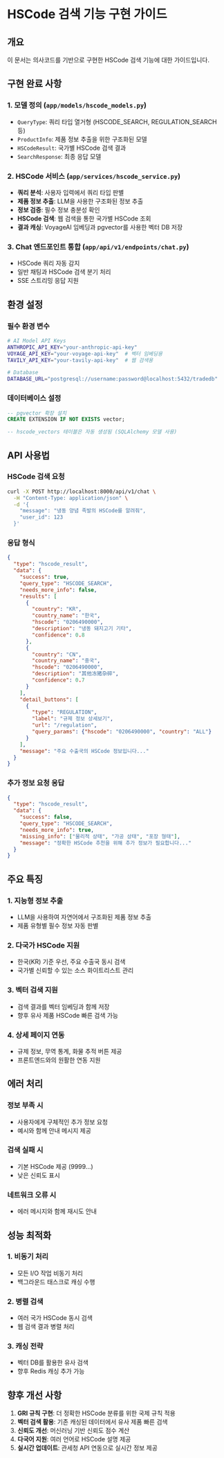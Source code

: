 # HSCode 검색 기능 구현 가이드

## 개요

이 문서는 의사코드를 기반으로 구현한 HSCode 검색 기능에 대한 가이드입니다.

## 구현 완료 사항

### 1. 모델 정의 (`app/models/hscode_models.py`)
- `QueryType`: 쿼리 타입 열거형 (HSCODE_SEARCH, REGULATION_SEARCH 등)
- `ProductInfo`: 제품 정보 추출을 위한 구조화된 모델
- `HSCodeResult`: 국가별 HSCode 검색 결과
- `SearchResponse`: 최종 응답 모델

### 2. HSCode 서비스 (`app/services/hscode_service.py`)
- **쿼리 분석**: 사용자 입력에서 쿼리 타입 판별
- **제품 정보 추출**: LLM을 사용한 구조화된 정보 추출
- **정보 검증**: 필수 정보 충분성 확인
- **HSCode 검색**: 웹 검색을 통한 국가별 HSCode 조회
- **결과 캐싱**: VoyageAI 임베딩과 pgvector를 사용한 벡터 DB 저장

### 3. Chat 엔드포인트 통합 (`app/api/v1/endpoints/chat.py`)
- HSCode 쿼리 자동 감지
- 일반 채팅과 HSCode 검색 분기 처리
- SSE 스트리밍 응답 지원

## 환경 설정

### 필수 환경 변수
```bash
# AI Model API Keys
ANTHROPIC_API_KEY="your-anthropic-api-key"
VOYAGE_API_KEY="your-voyage-api-key"  # 벡터 임베딩용
TAVILY_API_KEY="your-tavily-api-key"  # 웹 검색용

# Database
DATABASE_URL="postgresql://username:password@localhost:5432/tradedb"
```

### 데이터베이스 설정
```sql
-- pgvector 확장 설치
CREATE EXTENSION IF NOT EXISTS vector;

-- hscode_vectors 테이블은 자동 생성됨 (SQLAlchemy 모델 사용)
```

## API 사용법

### HSCode 검색 요청
```bash
curl -X POST http://localhost:8000/api/v1/chat \
  -H "Content-Type: application/json" \
  -d '{
    "message": "냉동 양념 족발의 HSCode를 알려줘",
    "user_id": 123
  }'
```

### 응답 형식
```json
{
  "type": "hscode_result",
  "data": {
    "success": true,
    "query_type": "HSCODE_SEARCH",
    "needs_more_info": false,
    "results": [
      {
        "country": "KR",
        "country_name": "한국",
        "hscode": "0206490000",
        "description": "냉동 돼지고기 기타",
        "confidence": 0.8
      },
      {
        "country": "CN",
        "country_name": "중국",
        "hscode": "0206490000",
        "description": "其他冻猪杂碎",
        "confidence": 0.7
      }
    ],
    "detail_buttons": [
      {
        "type": "REGULATION",
        "label": "규제 정보 상세보기",
        "url": "/regulation",
        "query_params": {"hscode": "0206490000", "country": "ALL"}
      }
    ],
    "message": "주요 수출국의 HSCode 정보입니다..."
  }
}
```

### 추가 정보 요청 응답
```json
{
  "type": "hscode_result",
  "data": {
    "success": false,
    "query_type": "HSCODE_SEARCH",
    "needs_more_info": true,
    "missing_info": ["물리적 상태", "가공 상태", "포장 형태"],
    "message": "정확한 HSCode 추천을 위해 추가 정보가 필요합니다..."
  }
}
```

## 주요 특징

### 1. 지능형 정보 추출
- LLM을 사용하여 자연어에서 구조화된 제품 정보 추출
- 제품 유형별 필수 정보 자동 판별

### 2. 다국가 HSCode 지원
- 한국(KR) 기준 우선, 주요 수출국 동시 검색
- 국가별 신뢰할 수 있는 소스 화이트리스트 관리

### 3. 벡터 검색 지원
- 검색 결과를 벡터 임베딩과 함께 저장
- 향후 유사 제품 HSCode 빠른 검색 가능

### 4. 상세 페이지 연동
- 규제 정보, 무역 통계, 화물 추적 버튼 제공
- 프론트엔드와의 원활한 연동 지원

## 에러 처리

### 정보 부족 시
- 사용자에게 구체적인 추가 정보 요청
- 예시와 함께 안내 메시지 제공

### 검색 실패 시
- 기본 HSCode 제공 (9999...)
- 낮은 신뢰도 표시

### 네트워크 오류 시
- 에러 메시지와 함께 재시도 안내

## 성능 최적화

### 1. 비동기 처리
- 모든 I/O 작업 비동기 처리
- 백그라운드 태스크로 캐싱 수행

### 2. 병렬 검색
- 여러 국가 HSCode 동시 검색
- 웹 검색 결과 병렬 처리

### 3. 캐싱 전략
- 벡터 DB를 활용한 유사 검색
- 향후 Redis 캐싱 추가 가능

## 향후 개선 사항

1. **GRI 규칙 구현**: 더 정확한 HSCode 분류를 위한 국제 규칙 적용
2. **벡터 검색 활용**: 기존 캐싱된 데이터에서 유사 제품 빠른 검색
3. **신뢰도 개선**: 머신러닝 기반 신뢰도 점수 계산
4. **다국어 지원**: 여러 언어로 HSCode 설명 제공
5. **실시간 업데이트**: 관세청 API 연동으로 실시간 정보 제공 
